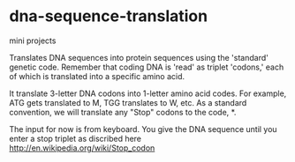 # dna-sequence-translation
mini projects


Translates DNA sequences into protein sequences using the 'standard' genetic code. Remember that coding DNA is 'read' as triplet 'codons,' each of which is translated into a specific amino acid.

 It translate 3-letter DNA codons into 1-letter amino acid codes. For example, ATG gets translated to M, TGG translates to W, etc. As a standard convention, we will translate any "Stop" codons to the code, *.
 
 The input for now is from keyboard. You give the DNA sequence until you enter a stop triplet as discribed here http://en.wikipedia.org/wiki/Stop_codon
